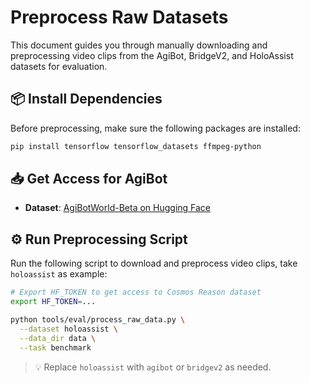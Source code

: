 # Preprocess Raw Datasets

This document guides you through manually downloading and preprocessing video clips from the AgiBot, BridgeV2, and HoloAssist datasets for evaluation.

## 📦 Install Dependencies

Before preprocessing, make sure the following packages are installed:

```bash
pip install tensorflow tensorflow_datasets ffmpeg-python
```

## 📥 Get Access for AgiBot

- **Dataset**: [AgiBotWorld-Beta on Hugging Face](https://huggingface.co/datasets/agibot-world/AgiBotWorld-Beta/tree/main)  


## ⚙️ Run Preprocessing Script

Run the following script to download and preprocess video clips, take `holoassist` as example:

```bash
# Export HF_TOKEN to get access to Cosmos Reason dataset
export HF_TOKEN=...

python tools/eval/process_raw_data.py \
  --dataset holoassist \
  --data_dir data \
  --task benchmark
```

> 💡 Replace `holoassist` with `agibot` or `bridgev2` as needed.